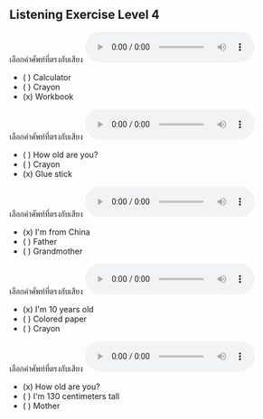 ## Listening Exercise Level 4

เลือกคำศัพท์ที่ตรงกับเสียง  ![](/media/audio/workbook.mp3) 
 - ( ) Calculator
 - ( ) Crayon
 - (x) Workbook


เลือกคำศัพท์ที่ตรงกับเสียง  ![](/media/audio/glue&#x20;stick.mp3) 
 - ( ) How old are you?
 - ( ) Crayon
 - (x) Glue stick


เลือกคำศัพท์ที่ตรงกับเสียง  ![](/media/audio/I'm&#x20;from&#x20;China.mp3) 
 - (x) I'm from China
 - ( ) Father
 - ( ) Grandmother


เลือกคำศัพท์ที่ตรงกับเสียง  ![](/media/audio/I'm&#x20;10&#x20;years&#x20;old.mp3) 
 - (x) I'm 10 years old
 - ( ) Colored paper
 - ( ) Crayon


เลือกคำศัพท์ที่ตรงกับเสียง  ![](/media/audio/How&#x20;old&#x20;are&#x20;you.mp3) 
 - (x) How old are you?
 - ( ) I'm 130 centimeters tall
 - ( ) Mother

